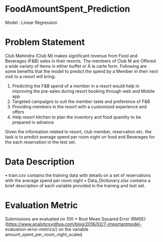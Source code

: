 # FoodAmountSpent_Prediction
Model : Linear Regression

# Problem Statement
Club Mahindra (Club M) makes significant revenue from Food and Beverages (F&B) sales in their resorts. The members of Club M are
Offered a wide variety of items in either buffet or À la carte form. Following are some benefits that the model to predict the spend by a
Member in their next visit to a resort will bring:
  1.	Predicting the F&B spend of a member in a resort would help in improving the pre-sales during resort booking through web and
      Mobile app
  2.	Targeted campaigns to suit the member taste and preference of F&B
  3.	Providing members in the resort with a customized experience and offers
  4.	Help resort kitchen to plan the inventory and food quantity to be prepared in advance

Given the information related to resort, club member, reservation etc. the task is to predict average spend per room night on food and
Beverages for the each reservation in the test set.
# Data Description
  •	train.csv contains the training data with details on a set of reservations with the average spend per room night
  •	Data_Dictionary.xlsx contains a brief description of each variable provided in the training and test set.

# Evaluation Metric
Submissions are evaluated on 100 * Root Mean Squared Error (RMSE) (https://www.analyticsvidhya.com/blog/2016/02/7-importantmodel-
evaluation-error-metrics/) on the variable amount_spent_per_room_night_scaled.

	 



